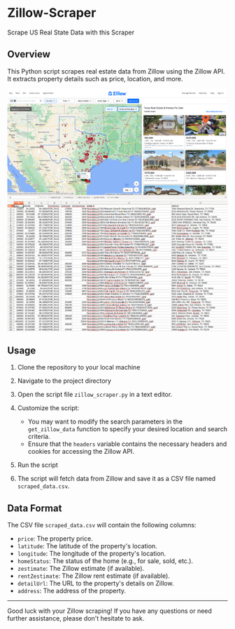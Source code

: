 # Zillow-Scraper
Scrape US Real State Data with this Scraper

## Overview

This Python script scrapes real estate data from Zillow using the Zillow API. It extracts property details such as price, location, and more.

![script_example](https://github.com/acbouzas/Zillow-Scraper/blob/main/images/zillowscreenshot.png)
![data_example](https://github.com/acbouzas/Zillow-Scraper/blob/main/images/Screenshot%20from%202023-09-01%2014-23-32.png)

## Usage

1. Clone the repository to your local machine
2. Navigate to the project directory
3. Open the script file `zillow_scraper.py` in a text editor.
4. Customize the script:

   - You may want to modify the search parameters in the `get_zillow_data` function to specify your desired location and search criteria.
   - Ensure that the `headers` variable contains the necessary headers and cookies for accessing the Zillow API.
5. Run the script
6. The script will fetch data from Zillow and save it as a CSV file named `scraped_data.csv`.

## Data Format

The CSV file `scraped_data.csv` will contain the following columns:

- `price`: The property price.
- `latitude`: The latitude of the property's location.
- `longitude`: The longitude of the property's location.
- `homeStatus`: The status of the home (e.g., for sale, sold, etc.).
- `zestimate`: The Zillow estimate (if available).
- `rentZestimate`: The Zillow rent estimate (if available).
- `detailUrl`: The URL to the property's details on Zillow.
- `address`: The address of the property.

---

Good luck with your Zillow scraping! If you have any questions or need further assistance, please don't hesitate to ask.
